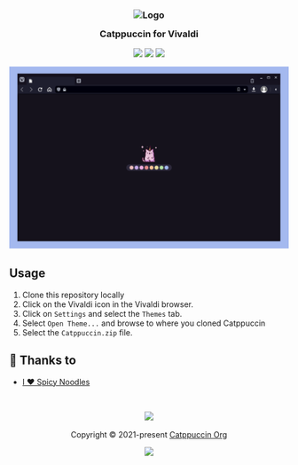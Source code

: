 <h3 align="center">
	<img src="https://raw.githubusercontent.com/catppuccin/catppuccin/dev/assets/logos/exports/1544x1544_circle.png" width="100" alt="Logo"/><br/>
	<img src="https://raw.githubusercontent.com/catppuccin/catppuccin/dev/assets/misc/transparent.png" height="30" width="0px"/>
	Catppuccin for Vivaldi
	<img src="https://raw.githubusercontent.com/catppuccin/catppuccin/dev/assets/misc/transparent.png" height="30" width="0px"/>
</h3>

<p align="center">
    <a href="https://github.com/ilovespicynoodles/vivaldi/stargazers"><img src="https://img.shields.io/github/stars/ilovespicynoodles/vivaldi?colorA=1e1e28&colorB=c9cbff&style=for-the-badge&logo=starship"></a>
    <a href="https://github.com/ilovespicynoodles/vivaldi/issues"><img src="https://img.shields.io/github/issues/ilovespicynoodles/vivaldi?colorA=1e1e28&colorB=f7be95&style=for-the-badge"></a>
    <a href="https://github.com/ilovespicynoodles/vivaldi/contributors"><img src="https://img.shields.io/github/contributors/ilovespicynoodles/vivaldi?colorA=1e1e28&colorB=b1e1a6&style=for-the-badge"></a>
</p>

<p align="center">
  <img src="https://raw.githubusercontent.com/ilovespicynoodles/vivaldi/main/assets/preview.png"/>
</p>

## Usage

1. Clone this repository locally
2. Click on the Vivaldi icon in the Vivaldi browser.
3. Click on `Settings` and select the `Themes` tab.
4. Select `Open Theme...` and browse to where you cloned Catppuccin
5. Select the `Catppuccin.zip` file.

## 💝 Thanks to

- [I ♥ Spicy Noodles](https://github.com/ilovespicynoodles)

&nbsp;

<p align="center"><img src="https://raw.githubusercontent.com/catppuccin/catppuccin/dev/assets/footers/gray0_ctp_on_line.svg?sanitize=true" /></p>
<p align="center">Copyright &copy; 2021-present <a href="https://github.com/catppuccin" target="_blank">Catppuccin Org</a>
<p align="center"><a href="https://github.com/catppuccin/catppuccin/blob/main/LICENSE"><img src="https://img.shields.io/static/v1.svg?style=for-the-badge&label=License&message=MIT&logoColor=d9e0ee&colorA=302d41&colorB=c9cbff"/></a></p>
